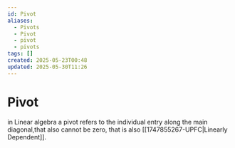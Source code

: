 ```yaml
---
id: Pivot
aliases:
  - Pivots
  - Pivot
  - pivot
  - pivots
tags: []
created: 2025-05-23T00:48
updated: 2025-05-30T11:26
---
```


# Pivot
in Linear algebra a pivot refers to the individual entry along the main diagonal,that also cannot be zero, that is also [[1747855267-UPFC|Linearly Dependent]].
